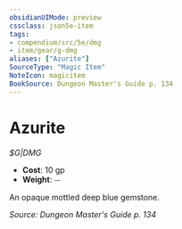 ```yaml
---
obsidianUIMode: preview
cssclass: json5e-item
tags:
- compendium/src/5e/dmg
- item/gear/g-dmg
aliases: ["Azurite"]
SourceType: "Magic Item"
NoteIcon: magicitem
BookSource: Dungeon Master's Guide p. 134
---
```

# Azurite
*$G|DMG*  

- **Cost**: 10 gp
- **Weight**: ⏤

An opaque mottled deep blue gemstone.

*Source: Dungeon Master's Guide p. 134*